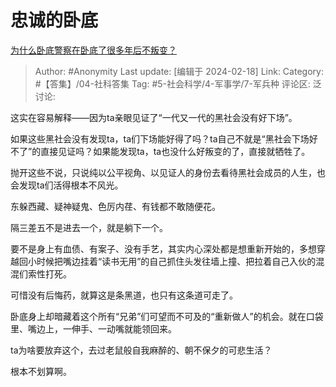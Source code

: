 # 忠诚的卧底
[为什么卧底警察在卧底了很多年后不叛变？](https://www.zhihu.com/question/288833681/answer/3398407268)

> Author: #Anonymity
> Last update: [编辑于 2024-02-18]
> Link:
> Category: #【答集】/04-社科答集
> Tag: #5-社会科学/4-军事学/7-军兵种
> 评论区:
> 泛讨论:

这实在容易解释——因为ta亲眼见证了“一代又一代的黑社会没有好下场”。

如果这些黑社会没有发现ta，ta们下场能好得了吗？ta自己不就是“黑社会下场好不了”的直接见证吗？如果能发现ta，ta也没什么好叛变的了，直接就牺牲了。

抛开这些不说，只说纯以公平视角、以见证人的身份去看待黑社会成员的人生，也会发现ta们活得根本不风光。

东躲西藏、疑神疑鬼、色厉内荏、有钱都不敢随便花。

隔三差五不是进去一个，就是躺下一个。

要不是身上有血债、有案子、没有手艺，其实内心深处都是想重新开始的，多想穿越回小时候把嘴边挂着“读书无用”的自己抓住头发往墙上撞、把拉着自己入伙的混混们索性打死。

可惜没有后悔药，就算这是条黑道，也只有这条道可走了。

卧底身上却暗藏着这个所有“兄弟”们可望而不可及的“重新做人”的机会。就在口袋里、嘴边上，一伸手、一动嘴就能领回来。

ta为啥要放弃这个，去过老鼠般自我麻醉的、朝不保夕的可悲生活？

根本不划算啊。
